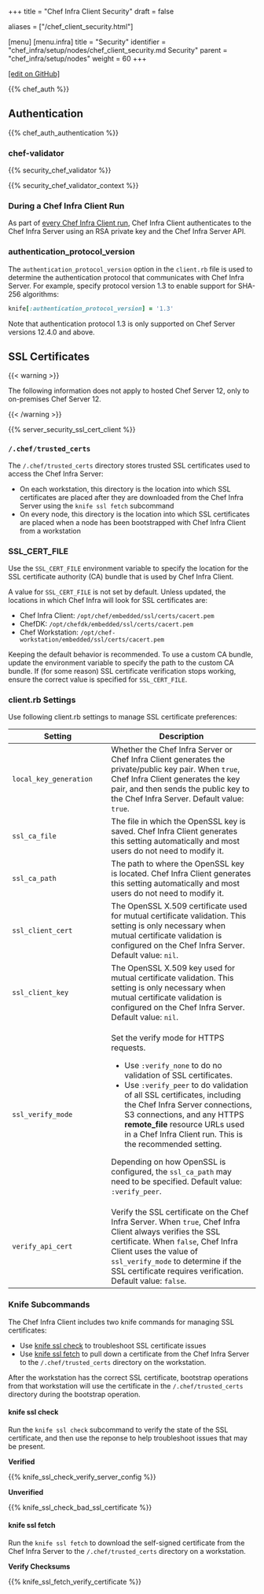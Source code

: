 +++
title = "Chef Infra Client Security"
draft = false

aliases = ["/chef_client_security.html"]

[menu]
  [menu.infra]
    title = "Security"
    identifier = "chef_infra/setup/nodes/chef_client_security.md Security"
    parent = "chef_infra/setup/nodes"
    weight = 60
+++

[\[edit on GitHub\]](https://github.com/chef/chef-web-docs/blob/master/content/chef_client_security.md)

{{% chef_auth %}}

## Authentication

{{% chef_auth_authentication %}}

### chef-validator

{{% security_chef_validator %}}

{{% security_chef_validator_context %}}

### During a Chef Infra Client Run

As part of [every Chef Infra Client
run](/chef_client/#the-chef-client-run), Chef Infra Client
authenticates to the Chef Infra Server using an RSA private key and the
Chef Infra Server API.

### authentication_protocol_version

The `authentication_protocol_version` option in the `client.rb` file is
used to determine the authentication protocol that communicates with
Chef Infra Server. For example, specify protocol version 1.3 to enable
support for SHA-256 algorithms:

``` ruby
knife[:authentication_protocol_version] = '1.3'
```

Note that authentication protocol 1.3 is only supported on Chef Server
versions 12.4.0 and above.

## SSL Certificates

{{< warning >}}

The following information does not apply to hosted Chef Server 12, only
to on-premises Chef Server 12.

{{< /warning >}}

{{% server_security_ssl_cert_client %}}

### `/.chef/trusted_certs`

The `/.chef/trusted_certs` directory stores trusted SSL certificates
used to access the Chef Infra Server:

-   On each workstation, this directory is the location into which SSL
    certificates are placed after they are downloaded from the Chef
    Infra Server using the `knife ssl fetch` subcommand
-   On every node, this directory is the location into which SSL
    certificates are placed when a node has been bootstrapped with Chef
    Infra Client from a workstation

### SSL_CERT_FILE

Use the `SSL_CERT_FILE` environment variable to specify the location for
the SSL certificate authority (CA) bundle that is used by Chef Infra
Client.

A value for `SSL_CERT_FILE` is not set by default. Unless updated, the
locations in which Chef Infra will look for SSL certificates are:

-   Chef Infra Client: `/opt/chef/embedded/ssl/certs/cacert.pem`
-   ChefDK: `/opt/chefdk/embedded/ssl/certs/cacert.pem`
-   Chef Workstation:
    `/opt/chef-workstation/embedded/ssl/certs/cacert.pem`

Keeping the default behavior is recommended. To use a custom CA bundle,
update the environment variable to specify the path to the custom CA
bundle. If (for some reason) SSL certificate verification stops working,
ensure the correct value is specified for `SSL_CERT_FILE`.

### client.rb Settings

Use following client.rb settings to manage SSL certificate preferences:

<table>
<colgroup>
<col style="width: 40%" />
<col style="width: 60%" />
</colgroup>
<thead>
<tr class="header">
<th>Setting</th>
<th>Description</th>
</tr>
</thead>
<tbody>
<tr class="odd">
<td><code>local_key_generation</code></td>
<td>Whether the Chef Infra Server or Chef Infra Client generates the private/public key pair. When <code>true</code>, Chef Infra Client generates the key pair, and then sends the public key to the Chef Infra Server. Default value: <code>true</code>.</td>
</tr>
<tr class="even">
<td><code>ssl_ca_file</code></td>
<td>The file in which the OpenSSL key is saved. Chef Infra Client generates this setting automatically and most users do not need to modify it.</td>
</tr>
<tr class="odd">
<td><code>ssl_ca_path</code></td>
<td>The path to where the OpenSSL key is located. Chef Infra Client generates this setting automatically and most users do not need to modify it.</td>
</tr>
<tr class="even">
<td><code>ssl_client_cert</code></td>
<td>The OpenSSL X.509 certificate used for mutual certificate validation. This setting is only necessary when mutual certificate validation is configured on the Chef Infra Server. Default value: <code>nil</code>.</td>
</tr>
<tr class="odd">
<td><code>ssl_client_key</code></td>
<td>The OpenSSL X.509 key used for mutual certificate validation. This setting is only necessary when mutual certificate validation is configured on the Chef Infra Server. Default value: <code>nil</code>.</td>
</tr>
<tr class="even">
<td><p><code>ssl_verify_mode</code></p></td>
<td><p>Set the verify mode for HTTPS requests.</p>
<ul>
<li>Use <code>:verify_none</code> to do no validation of SSL certificates.</li>
<li>Use <code>:verify_peer</code> to do validation of all SSL certificates, including the Chef Infra Server connections, S3 connections, and any HTTPS <strong>remote_file</strong> resource URLs used in a Chef Infra Client run. This is the recommended setting.</li>
</ul>
<p>Depending on how OpenSSL is configured, the <code>ssl_ca_path</code> may need to be specified. Default value: <code>:verify_peer</code>.</p></td>
</tr>
<tr class="odd">
<td><code>verify_api_cert</code></td>
<td>Verify the SSL certificate on the Chef Infra Server. When <code>true</code>, Chef Infra Client always verifies the SSL certificate. When <code>false</code>, Chef Infra Client uses the value of <code>ssl_verify_mode</code> to determine if the SSL certificate requires verification. Default value: <code>false</code>.</td>
</tr>
</tbody>
</table>

### Knife Subcommands

The Chef Infra Client includes two knife commands for managing SSL
certificates:

-   Use [knife ssl check](/workstation/knife_ssl_check/) to troubleshoot SSL
    certificate issues
-   Use [knife ssl fetch](/workstation/knife_ssl_fetch/) to pull down a
    certificate from the Chef Infra Server to the `/.chef/trusted_certs`
    directory on the workstation.

After the workstation has the correct SSL certificate, bootstrap
operations from that workstation will use the certificate in the
`/.chef/trusted_certs` directory during the bootstrap operation.

#### knife ssl check

Run the `knife ssl check` subcommand to verify the state of the SSL
certificate, and then use the reponse to help troubleshoot issues that
may be present.

**Verified**

{{% knife_ssl_check_verify_server_config %}}

**Unverified**

{{% knife_ssl_check_bad_ssl_certificate %}}

#### knife ssl fetch

Run the `knife ssl fetch` to download the self-signed certificate from
the Chef Infra Server to the `/.chef/trusted_certs` directory on a
workstation.

**Verify Checksums**

{{% knife_ssl_fetch_verify_certificate %}}
